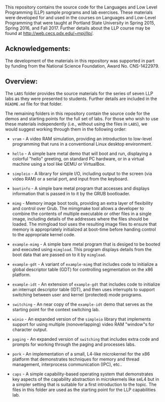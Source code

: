 This repository contains the source code for the Languages
and Low Level Programming (LLP) sample programs and lab
exercises.  These materials were developed for and used
in the courses on Languages and Low-Level Programming that
were taught at Portland State University in Spring 2015,
Spring 2016, and Fall 2017.  Further details about the LLP
course may be found at http://web.cecs.pdx.edu/~mpj/llp/.

## Acknowledgements:

The development of the materials in this repository was
supported in part by funding from the National Science
Foundation, Award No. CNS-1422979.

## Overview:

The `LABS` folder provides the source materials for the series
of seven LLP labs as they were presented to students.  Further
details are included in the `README.md` file for that folder.

The remaining folders in this repository contain the source
code for the demos and starting points for the full set of
labs.  For those who wish to use these materials
independently (i.e., without using the files in `LABS`), we
would suggest working through them in the following order:

* `vram` - A video RAM simulation, providing an introduction
  to low-level programming that runs in a conventional Linux
  desktop environment.

* `hello` - A simple bare metal demo that will boot and run,
  displaying a colorful "hello" greeting, on standard PC
  hardware, or in a virtual machine using a tool like QEMU
  or VirtualBox.

* `simpleio` - A library for simple I/O, including output to
  the screen (via video RAM) or a serial port, and input
  from the keyboard.

* `bootinfo` - A simple bare metal program that accesses and
  displays information that is passed in to it by the GRUB
  bootloader.

* `mimg` - Memory image boot tools, providing an extra layer
  of flexibility and control over Grub.  The mimgmake tool
  allows a developer to combine the contents of multiple
  executable or other files in a single image, including
  details of the addresses where the files should be loaded.
  The mimgload tool uses the resulting image files to ensure
  that memory is appropriately initialized at boot-time
  before handing control to the appropriate kernel code.

* `example-mimg` - A simple bare metal program that is
  desiged to be booted and executed using `mimgload`.  This
  program displays details from the boot data that are
  passed on to it by `mimgload`.

* `example-gdt` - A variant of `example-mimg` that includes
  code to initialize a global descriptor table (GDT) for
  controlling segmentation on the x86 platform.

* `example-idt` - An extension of `example-gdt` that
  includes code to initialize an interrupt descriptor table
  (IDT), and then uses interrupts to support switching
  between user and kernel (protected) mode programs.

* `switching` - An near copy of the `example-idt` demo that
   serves as the starting point for the context switching
   lab.

* `winio` - An expanded version of the `simpleio` library
  that implements support for using multiple (nonoverlapping)
  video RAM "window"s for character output.

* `paging` - An expanded version of `switching` that
  includes extra code and prompts for working through the
  paging and processes labs.

* `pork` - An implementation of a small, L4-like microkernel
  for the x86 platform that demonstrates techniques for memory
  and thread management, interprocess communication (IPC),
  etc..

* `caps` - A simple capability-based operating system that
  demonstrates key aspects of the capability abstraction in
  microkernels like seL4 but in a simpler setting that is
  suitable for a first introduction to the topic.  The files
  in this folder are used as the starting point for the
  LLP capabilities lab.

